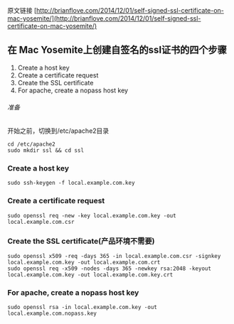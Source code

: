 原文链接 [http://brianflove.com/2014/12/01/self-signed-ssl-certificate-on-mac-yosemite/](http://brianflove.com/2014/12/01/self-signed-ssl-certificate-on-mac-yosemite/)

## 在 Mac Yosemite上创建自签名的ssl证书的四个步骤

1. Create a host key
2. Create a certificate request
3. Create the SSL certificate
4. For apache, create a nopass host key

###### 准备
开始之前，切换到/etc/apache2目录
```
cd /etc/apache2
sudo mkdir ssl && cd ssl
```
### Create a host key
```
sudo ssh-keygen -f local.example.com.key
```
### Create a certificate request
```
sudo openssl req -new -key local.example.com.key -out local.example.com.csr
```
### Create the SSL certificate(产品环境不需要)
```
sudo openssl x509 -req -days 365 -in local.example.com.csr -signkey local.example.com.key -out local.example.com.crt
sudo openssl req -x509 -nodes -days 365 -newkey rsa:2048 -keyout local.example.com.key -out local.example.com.key.crt
```
### For apache, create a nopass host key
```
sudo openssl rsa -in local.example.com.key -out local.example.com.nopass.key
```
